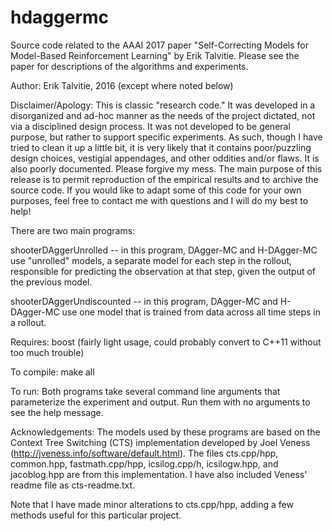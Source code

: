 # hdaggermc
Source code related to the AAAI 2017 paper "Self-Correcting Models for Model-Based Reinforcement Learning" by Erik Talvitie. Please see the paper for descriptions of the algorithms and experiments.

Author: Erik Talvitie, 2016 (except where noted below)

Disclaimer/Apology: This is classic "research code." It was developed in a disorganized and ad-hoc manner as the needs of the project dictated, not via a disciplined design process. It was not developed to be general purpose, but rather to support specific experiments. As such, though I have tried to clean it up a little bit, it is very likely that it contains poor/puzzling design choices, vestigial appendages, and other oddities and/or flaws. It is also poorly documented. Please forgive my mess. The main purpose of this release is to permit reproduction of the empirical results and to archive the source code. If you would like to adapt some of this code for your own purposes, feel free to contact me with questions and I will do my best to help!

There are two main programs:

shooterDAggerUnrolled -- in this program, DAgger-MC and H-DAgger-MC use "unrolled" models, a separate model for each step in the rollout, responsible for predicting the observation at that step, given the output of the previous model.

shooterDAggerUndiscounted -- in this program, DAgger-MC and H-DAgger-MC use one model that is trained from data across all time steps in a rollout.

Requires:
boost (fairly light usage, could probably convert to C++11 without too much trouble)

To compile:
make all

To run:
Both programs take several command line arguments that parameterize the experiment and output. Run them with no arguments to see the help message.

Acknowledgements:
The models used by these programs are based on the Context Tree Switching (CTS) implementation developed by Joel Veness (http://jveness.info/software/default.html). The files cts.cpp/hpp, common.hpp, fastmath.cpp/hpp, icsilog.cpp/h, icsilogw.hpp, and jacoblog.hpp are from this implementation. I have also included Veness' readme file as cts-readme.txt.

Note that I have made minor alterations to cts.cpp/hpp, adding a few methods useful for this particular project.
